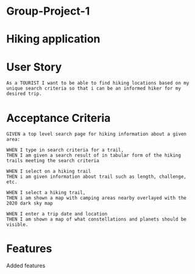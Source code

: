# Group-Project-1

# Hiking application

# User Story
	As a TOURIST I want to be able to find hiking locations based on my unique search criteria so that i can be an informed hiker for my desired trip.

# Acceptance Criteria
	GIVEN a top level search page for hiking information about a given area:
	
	WHEN I type in search criteria for a trail, 
	THEN I am given a search result of in tabular form of the hiking trails meeting the search criteria
	
	WHEN I select on a hiking trail
	THEN i am given information about trail such as length, challenge, etc.

	WHEN I select a hiking trail, 
	THEN i am shown a map with camping areas nearby overlayed with the 2020 dark sky map
	
	WHEN I enter a trip date and location
	THEN I am shown a map of what constellations and planets should be visible.
	
# Features
Added features

<!-- fetch request function -->
<!-- var requestUrl = "https://maps.googleapis.com/maps/api/place/findplacefromtext/output?parameters";

function getApi() {
    fetch(requestUrl)
        .then(function(response) {
            console.log(response);
            return response.json();
        })
        .then(function(data) {
            console.log(data);
        })
} -->